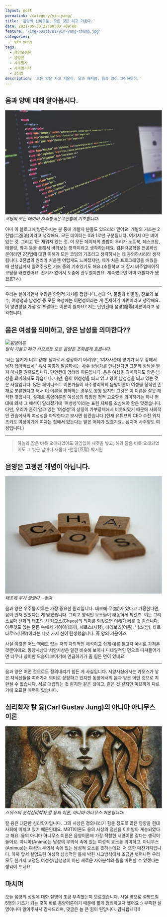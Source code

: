 ```yaml
---
layout: post
permalink: /category/yin-yang/
title: '음양의 신비로움, 모든 것은 차고 기운다.'
date: 2021-05-30 22:00:00 +09:00
feature: '/img/posts/01/yin-yang-thumb.jpg'
categories:
  - yin-yang
tags:
  - 음양오행론
  - 음양론
  - 사주팔자
  - 사주명리학
  - 2진법
description: '모든 것은 차고 기운다. 달과 해처럼, 음과 양이 그러하듯이.'
---
```


## 음과 양에 대해 알아봅시다.
![2진법](/img/posts/01/yin-yang-2jinbeob-data.jpg)  
_코딩의 모든 데이터 처리방식은 2진법에 기초합니다._  

아마 이 블로그에 방문하시는 분 중에 개발자 분들도 있으리라 믿어요. 개발의 기초는 2진법(二進法)이라고 생각해요. 모든 데이터는 0과 1로만 구분됩니다. 여기서 0은 비어 있는 것. 그리고 1은 채워져 있는 것. 이 모든 데이터의 총합이 우리가 노트북, 데스크탑, 태블릿, 와치 등을 통해서 바라보는 영역이라고 생각하는데요. 컴퓨터공학을 전공하신 분이라면 2진법에 대한 이해가 모든 코딩의 기초라고 생각하시는 데 동의하시리라 생각됩니다. 2진법의 원리가 처음엔 어렵게도 느껴졌지만, 제가 처음 프로그래밍을 배웠을 때 선생님께서 알려주셨던 기초 중의 기초였기도 해요.(초등학교 때 잠시 비주얼베이직 코딩을 배웠었어요. 끈기가 없어서 도중에 관두었지만요. 계속했으면 아마 개발자가 됐겠죠?ㅎ)  

* * *

우리는 살아가면서 수많은 양면적 가치를 접합니다. 선과 악, 물질과 비물질, 진보와 보수, 여성성과 남성성 등 모든 속성에는 이면성이라는 게 존재하기 마련이라고 생각해요. 이 양면성을 가장 잘 포괄하는 이론이 뭘까요? 저는 단언컨대 음양(陰陽)이론이라고 생각합니다.  

## 음은 여성을 의미하고, 양은 남성을 의미한다??
![음양이론](/img/posts/01/yin-yang-theory.jpg)  
_달이 기울고 해가 차오르듯 모든 음양은 조화롭게 흐릅니다._  

'너는 음기가 너무 강해! 남자로서 성공하기 어려워!', '여자사준데 양기가 너무 강해서 남자 잡아먹겠네!' 혹시 이렇게 말씀하시는 사주 상담가를 만나신다면 그분께 상담을 받지 마시길 권유드립니다. 단언컨대 엉터리 이론입니다. 음은 여성을 의미하지도 양은 남성을 의미하지도 않습니다. 다만, 음이 여성성을 띄고 있고 양이 남성성을 띄고 있는 것은 사실입니다. 많은 페미니스트 이론가들이 사주명리학의 음양이론이 여성을 정적인 존재로 분류한다고 해서 이 이론을 폄하하는 경우도 왕왕 있지만 그것은 이 이론을 잘못 해석한 것입니다. 실제로 음양이론은 여성성의 특징인 정적 고요함을 의미하기는 하나 현대에 와서 그 해석이 달라졌기에 '여성성'이라는 표현 자체를 조심해야 함은 맞겠습니다. 다만, 우리가 흔히 알고 있는 '여성성'의 상징이 가부장제에서 비롯되었기 때문에 사회적인 관습에서의 여성성을 파악한다고 보시면 쉽겠습니다.(현재 유튜브의 CEO 수전 워치츠키도 여성이기에 여자는 집에서 있는다는 말은 어폐가 있겠지요.. 심지어 사주양도 여성입니다.)

* * *

> 하늘과 땅은 비록 오래되었어도 끊임없이 새것을 낳고, 해와 달은 비록 오래되었어도 그 빛은 날마다 새롭다 -연암(燕巖) 박지원

## 음양은 고정된 개념이 아닙니다.
![음양이론](/img/posts/01/yin-yang-chaos.jpg)  
_태초에 무가 있었다. -장자_  

음과 양은 우주를 이루는 가장 중요한 원리입니다. 태초에 무(無)가 있다고 가정한다면, 음이 먼저 있었다는 게 맞겠습니다. 그리고 양적인 요소들이 태동하게 되겠죠. 이는 그리스로마 신화의 태초의 신 카오스(Chaos)의 의미를 되짚으면 이해가 빠를 것 같습니다. 아무것도 없는 혼돈 속에서 가이아(대지), 에로스(사랑), 에레보스(어둠), 닉스(밤), 타르타로스(나락)이라는 다섯 가지 신이 탄생했습니다. 즉 양의 기운이죠.  

사실 이것은 어느 책에도 없는 저의 자의적인 해석이고 쉽게 예를 들고자 예시로 가져온 것뿐이에요. 동양사상과 서양사상은 일견 비슷해 보이나 디테일적인 면으로 따져들어가면 너무나 상이한 모습이 보이기에 언급하기가 좀 힘든 면이 있네요.  

* * *

음과 양은 어떤 것으로도 정의내리기 힘든 게 사실입니다. 서양사상에서는 카오스가 낳은 자식신들을 여러가지 의미로 상징하고 있지만 동양에서의 음과 양은 어떤 것으로 치환될 수 없습니다. 서로 대립되는 것 같지만 같은 것이고, 같은 것 같지만 미묘하게 다르기에 오묘한 매력이 있습니다.

## 심리학자 칼 융(Carl Gustav Jung)의 아니마 아니무스 이론
![아니마 아니무스](/img/posts/01/yin-yang-anima-animus.jpg)  
*스위스의 분석심리학자 칼 융의 이론, 아니마 아니무스 이론입니다.*

칼 융은 대단한 심리학자입니다. 그의 사상은 정의내리기 힘들 정도로 많은 영향을 현대사회에 미치고 있기 때문인데요. MBTI이론도 융의 사상의 정신을 이어받아 계승되었다고 해요. 융의 아니마 아니무스 이론은 음양이론에 가장 적합한 서양이론 같다는 생각이 들어요. 아니마(Anima)는 남성의 무의식 속에 있는 여성적 요소를 의미하고, 아니무스(Animus)는 여성의 무의식 속에 있는 남성적 요소를 뜻하는데요. 저 또한 마찬가지입니다. 아까 앞서 설명드린 여성적 남성적인 틀에 박힌 사고방식에서 조금만 벗어나면 우리 모두 한가지 고정된 여성성/남성성이 아닌 새로운 자아분석의 틀을 마련할 수 있겠다는 생각이 드네요.

## 마치며
오늘 음양의 성질에 대한 설명이 조금 부족했는지 모르겠습니다. 사실 앞으로 설명드릴 5행의 기초가 되는 것이 바로 음양이론이기 때문에 짧게 정리하고자 했어요 :) 부족한 설명이나마 읽어주셔서 감사드리며, 댓글은 늘 큰 힘이 된답니다. 감사합니다!!
